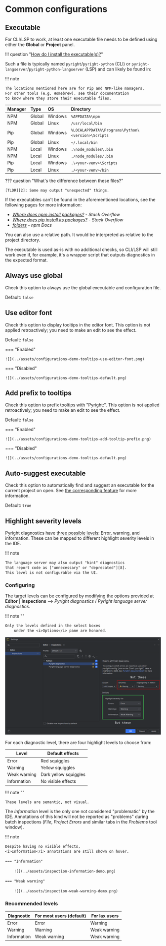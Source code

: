 # Common configurations


## Executable

For CLI/LSP to work, at least one executable file needs to be defined
using either the <b>Global</b> or <b>Project</b> panel.

!!! question "[How do I install the executable(s)?][1]"

Such a file is typically named `pyright`/`pyright-python` (CLI)
or `pyright-langserver`/`pyright-python-langserver` (LSP)
and can likely be found in:

!!! note

    The locations mentioned here are for Pip and NPM-like managers.
    For other tools (e.g. Homebrew), see their documentation
    to know where they store their executable files.

| Manager | Type   | OS      | Directory                                          |
|:--------|:-------|:--------|:---------------------------------------------------|
| NPM     | Global | Windows | `%APPDATA%\npm`                                    |
| NPM     | Global | Linux   | `/usr/local/bin`                                   |
| Pip     | Global | Windows | `%LOCALAPPDATA%\Programs\Python\<version>\Scripts` |
| Pip     | Global | Linux   | `~/.local/bin`                                     |
| NPM     | Local  | Windows | `.\node_modules\.bin`                              |
| NPM     | Local  | Linux   | `./node_modules/.bin`                              |
| Pip     | Local  | Windows | `.\<your-venv>\Scripts`                            |
| Pip     | Local  | Linux   | `./<your-venv>/bin`                                |

??? question "What's the difference between these files?"

    [TLDR][2]: Some may output "unexpected" things.

If the executables can't be found in the aforementioned locations,
see the following pages for more information:

* <i>[Where does npm install packages?][3]</i> - <i>Stack Overflow</i>
* <i>[Where does pip install its packages?][4]</i> - <i>Stack Overflow</i>
* <i>[folders][5]</i> - <i>npm Docs</i>

You can also use a relative path.
It would be interpreted as relative to the project directory.

The executable is used as-is with no additional checks,
so CLI/LSP will still work even if, for example,
it's a wrapper script that outputs diagnostics in the expected format.


## Always use global

Check this option to always use the global executable
and configuration file.

Default: `false`


## Use editor font

Check this option to display tooltips in the editor font.
This option is not applied retroactively;
you need to make an edit to see the effect.

Default: `false`

=== "Enabled"

    ![](../assets/configurations-demo-tooltips-use-editor-font.png)

=== "Disabled"

    ![](../assets/configurations-demo-tooltips-default.png)


## Add prefix to tooltips

Check this option to prefix tooltips with "Pyright:".
This option is not applied retroactively;
you need to make an edit to see the effect.

Default: `false`

=== "Enabled"

    ![](../assets/configurations-demo-tooltips-add-tooltip-prefix.png)

=== "Disabled"

    ![](../assets/configurations-demo-tooltips-default.png)


## Auto-suggest executable

Check this option to automatically find and
suggest an executable for the current project on open.
See [the corresponding feature][6] for more information.

Default: `true`


## Highlight severity levels

Pyright diagnostics have [three possible levels][7]:
Error, warning, and information.
These can be mapped to different highlight severity levels in the IDE.

!!! note

    The language server may also output "hint" diagnostics
    that report code as ["unnecessary" or "deprecated"][8].
    This level is not configurable via the UI.

### Configuring

The target levels can be configured by modifying the options provided
at <b>Editor</b> | <b>Inspections</b> -->
<i>Pyright diagnostics</i> / <i>Pyright language server diagnostics</i>.

!!! note ""

    Only the levels defined in the select boxes
		under the <i>Options</i> pane are honored.

![](../assets/inspection-highlight-severity-levels.png)

For each diagnostic level, there are four highlight levels to choose from:

| Level        | Default effects       |
|--------------|-----------------------|
| Error        | Red squiggles         |
| Warning      | Yellow squiggles      |
| Weak warning | Dark yellow squiggles |
| Information  | No visible effects    |

!!! note ""

    These levels are semantic, not visual.

The <i>Information</i> level is the only one not considered
"problematic" by the IDE. Annotations of this kind
will not be reported as "problems" during batch inspections
(<i>File</i>, <i>Project Errors</i> and similar tabs in
the <i>Problems</i> tool window).

!!! note

    Despite having no visible effects,
    <i>Information</i> annotations are still shown on hover.

    === "Information"

        ![](../assets/inspection-information-demo.png)

    === "Weak warning"

        ![](../assets/inspection-weak-warning-demo.png)


### Recommended levels

| Diagnostic  | For most users (default) | For lax users |
|-------------|--------------------------|---------------|
| Error       | Error                    | Warning       |
| Warning     | Warning                  | Weak warning  |
| Information | Weak warning             | Weak warning  |


  [1]: ../how-to.md#how-to-install-the-pyright-executables
  [2]: ../faq.md#whats-the-difference-between-the-pyright-and-pyright-python-files
  [3]: https://stackoverflow.com/q/5926672
  [4]: https://stackoverflow.com/q/29980798
  [5]: https://docs.npmjs.com/cli/v10/configuring-npm/folders#executables
  [6]: ../features.md#executable-suggestion
  [7]: https://microsoft.github.io/pyright/#/configuration?id=type-check-diagnostics-settings
  [8]: https://microsoft.github.io/language-server-protocol/specifications/lsp/3.17/specification/#diagnosticTag
